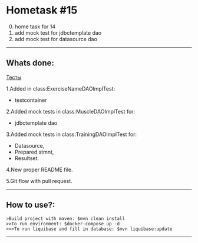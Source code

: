 # Hometask #15
0. home task for 14
1. add mock test for jdbctemplate dao
2. add mock test for datasource dao
___

## Whats done:
[Тесты](https://github.com/ieronim777/lecture15/tree/develop/src/test/java/by.itacademy.javaenterprise/dao)

1.Added in class:ExerciseNameDAOImplTest:
* testcontainer 

2.Added mock tests in class:MuscleDAOImplTest for:
* jdbctemplate dao 

3.Added mock tests in class:TrainingDAOImplTest for:
* Datasource,
* Prepared stmnt,
* Resultset.

4.New proper README file.

5.Git flow with pull request.
___
## How to use?:
    >Build project with maven: $mvn clean install
    >>To run environment: $docker-compose up -d
    >>>To run liquibase and fill in database: $mvn liquibase:update
___


